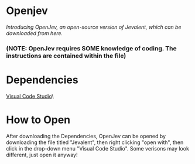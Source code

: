 # **Openjev**
*Introducing OpenJev, an open-source version of Jevalent, which can be downloaded from here.*
### (NOTE: OpenJev requires SOME knowledge of coding. The instructions are contained within the file)

# **Dependencies**
[Visual Code Studio](https://code.visualstudio.com/)\

# **How to Open**
After downloading the Dependencies, OpenJev can be opened by downloading the file titled "Jevalent", then right clicking "open with", then click in the drop-down menu "Visual Code Studio". Some verisons may look different, just open it anyway!
